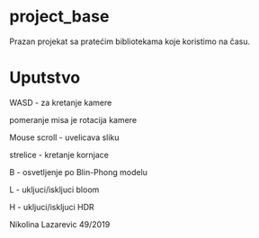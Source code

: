 # project_base
Prazan projekat sa pratećim bibliotekama koje koristimo na času. 

# Uputstvo
WASD - za kretanje kamere

pomeranje misa je rotacija kamere

Mouse scroll - uvelicava sliku

strelice - kretanje kornjace

B - osvetljenje po Blin-Phong modelu

L - ukljuci/iskljuci bloom

H - ukljuci/iskljuci HDR

Nikolina Lazarevic 49/2019
